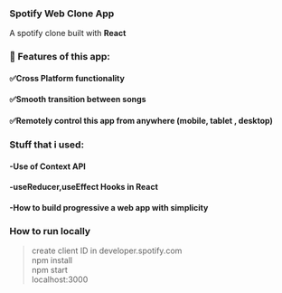 ### Spotify Web Clone App

A spotify clone built with <strong>React</strong>

### 📖 Features of this app:
#### ✅Cross Platform functionality
#### ✅Smooth transition between songs
#### ✅Remotely control this app from anywhere (mobile, tablet , desktop)

### Stuff that i used:
#### -Use of Context API
#### -useReducer,useEffect Hooks in React
#### -How to build progressive a web app with simplicity

### How to run locally
> create client ID in developer.spotify.com    
> npm install  
> npm start  
> localhost:3000